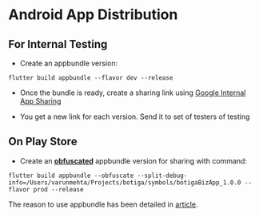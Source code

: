 # Android App Distribution

## For Internal Testing

-   Create an appbundle version:

```
flutter build appbundle --flavor dev --release
```

-   Once the bundle is ready, create a sharing link using [Google Internal App Sharing](https://play.google.com/console/internal-app-sharing/)

-   You get a new link for each version. Send it to set of testers of testing

## On Play Store

-   Create an **[obfuscated](https://flutter.dev/docs/deployment/obfuscate)** appbundle version for sharing with command:

```
flutter build appbundle --obfuscate --split-debug-info=/Users/varunmehta/Projects/botiga/symbols/botigaBizApp_1.0.0 --flavor prod --release
```

The reason to use appbundle has been detailed in [article](https://developer.android.com/guide/app-bundle?authuser=1).
